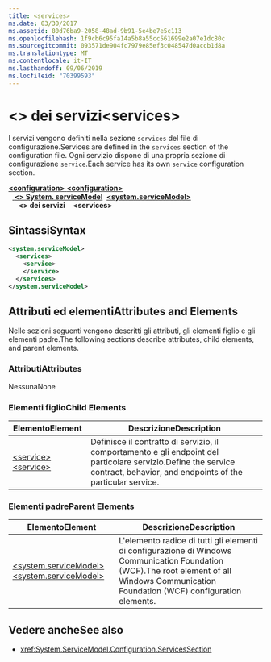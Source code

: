 ```yaml
---
title: <services>
ms.date: 03/30/2017
ms.assetid: 80d76ba9-2058-48ad-9b91-5e4be7e5c113
ms.openlocfilehash: 1f9cb6c95fa14a5b8a55cc561699e2a07e1dc80c
ms.sourcegitcommit: 093571de904fc7979e85ef3c048547d0accb1d8a
ms.translationtype: MT
ms.contentlocale: it-IT
ms.lasthandoff: 09/06/2019
ms.locfileid: "70399593"
---
```

# <a name="services"></a><span data-ttu-id="529c5-101">\<> dei servizi</span><span class="sxs-lookup"><span data-stu-id="529c5-101">\<services></span></span>
<span data-ttu-id="529c5-102">I servizi vengono definiti nella sezione `services` del file di configurazione.</span><span class="sxs-lookup"><span data-stu-id="529c5-102">Services are defined in the `services` section of the configuration file.</span></span> <span data-ttu-id="529c5-103">Ogni servizio dispone di una propria sezione di configurazione `service`.</span><span class="sxs-lookup"><span data-stu-id="529c5-103">Each service has its own `service` configuration section.</span></span>  
  
<span data-ttu-id="529c5-104">[ **\<configuration>** ](../configuration-element.md)</span><span class="sxs-lookup"><span data-stu-id="529c5-104">[**\<configuration>**](../configuration-element.md)</span></span>\
<span data-ttu-id="529c5-105">&nbsp;&nbsp;[ **\<> System. serviceModel**](system-servicemodel.md)</span><span class="sxs-lookup"><span data-stu-id="529c5-105">&nbsp;&nbsp;[**\<system.serviceModel>**](system-servicemodel.md)</span></span>\
<span data-ttu-id="529c5-106">&nbsp;&nbsp;&nbsp;&nbsp; **\<> dei servizi**</span><span class="sxs-lookup"><span data-stu-id="529c5-106">&nbsp;&nbsp;&nbsp;&nbsp;**\<services>**</span></span>  
## <a name="syntax"></a><span data-ttu-id="529c5-107">Sintassi</span><span class="sxs-lookup"><span data-stu-id="529c5-107">Syntax</span></span>  
  
```xml  
<system.serviceModel>
  <services>
    <service>
    </service>
  </services>
</system.serviceModel>
```  
  
## <a name="attributes-and-elements"></a><span data-ttu-id="529c5-108">Attributi ed elementi</span><span class="sxs-lookup"><span data-stu-id="529c5-108">Attributes and Elements</span></span>  
 <span data-ttu-id="529c5-109">Nelle sezioni seguenti vengono descritti gli attributi, gli elementi figlio e gli elementi padre.</span><span class="sxs-lookup"><span data-stu-id="529c5-109">The following sections describe attributes, child elements, and parent elements.</span></span>  
  
### <a name="attributes"></a><span data-ttu-id="529c5-110">Attributi</span><span class="sxs-lookup"><span data-stu-id="529c5-110">Attributes</span></span>  
 <span data-ttu-id="529c5-111">Nessuna</span><span class="sxs-lookup"><span data-stu-id="529c5-111">None</span></span>  
  
### <a name="child-elements"></a><span data-ttu-id="529c5-112">Elementi figlio</span><span class="sxs-lookup"><span data-stu-id="529c5-112">Child Elements</span></span>  
  
|<span data-ttu-id="529c5-113">Elemento</span><span class="sxs-lookup"><span data-stu-id="529c5-113">Element</span></span>|<span data-ttu-id="529c5-114">Descrizione</span><span class="sxs-lookup"><span data-stu-id="529c5-114">Description</span></span>|  
|-------------|-----------------|  
|[<span data-ttu-id="529c5-115">\<service></span><span class="sxs-lookup"><span data-stu-id="529c5-115">\<service></span></span>](service.md)|<span data-ttu-id="529c5-116">Definisce il contratto di servizio, il comportamento e gli endpoint del particolare servizio.</span><span class="sxs-lookup"><span data-stu-id="529c5-116">Define the service contract, behavior, and endpoints of the particular service.</span></span>|  
  
### <a name="parent-elements"></a><span data-ttu-id="529c5-117">Elementi padre</span><span class="sxs-lookup"><span data-stu-id="529c5-117">Parent Elements</span></span>  
  
|<span data-ttu-id="529c5-118">Elemento</span><span class="sxs-lookup"><span data-stu-id="529c5-118">Element</span></span>|<span data-ttu-id="529c5-119">Descrizione</span><span class="sxs-lookup"><span data-stu-id="529c5-119">Description</span></span>|  
|-------------|-----------------|  
|[<span data-ttu-id="529c5-120">\<system.serviceModel></span><span class="sxs-lookup"><span data-stu-id="529c5-120">\<system.serviceModel></span></span>](system-servicemodel.md)|<span data-ttu-id="529c5-121">L'elemento radice di tutti gli elementi di configurazione di Windows Communication Foundation (WCF).</span><span class="sxs-lookup"><span data-stu-id="529c5-121">The root element of all Windows Communication Foundation (WCF) configuration elements.</span></span>|  
  
## <a name="see-also"></a><span data-ttu-id="529c5-122">Vedere anche</span><span class="sxs-lookup"><span data-stu-id="529c5-122">See also</span></span>

- <xref:System.ServiceModel.Configuration.ServicesSection>
